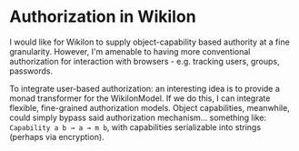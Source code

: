 
# Authorization in Wikilon

I would like for Wikilon to supply object-capability based authority at a fine granularity. However, I'm amenable to having more conventional authorization for interaction with browsers - e.g. tracking users, groups, passwords.

To integrate user-based authorization: an interesting idea is to provide a monad transformer for the WikilonModel. If we do this, I can integrate flexible, fine-grained authorization models. Object capabilities, meanwhile, could simply bypass said authorization mechanism... something like: `Capability a b → a → m b`, with capabilities serializable into strings (perhaps via encryption).
